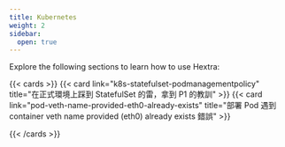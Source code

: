 ```yaml
---
title: Kubernetes
weight: 2
sidebar:
  open: true
---
```


Explore the following sections to learn how to use Hextra:

<!--more-->

{{< cards >}}
{{< card link="k8s-statefulset-podmanagementpolicy" title="在正式環境上踩到 StatefulSet 的雷，拿到 P1 的教訓" >}}
{{< card link="pod-veth-name-provided-eth0-already-exists" title="部署 Pod 遇到 container veth name provided (eth0) already exists 錯誤" >}}

{{< /cards >}}

